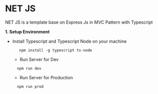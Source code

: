 # NET JS
NET JS is a template base on Express Js in MVC Pattern with Typescript

**1. Setup Environment**

+ Install Typescript and Typescript Node on your machine

   ```
      npm install -g typescript ts-node
   ```

    + Run Server for Dev

  ```
    npm run dev
  ```

    + Run Server for Production

    ```
      npm run prod
    ```
